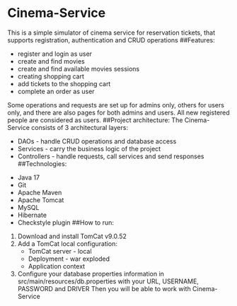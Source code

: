 # Cinema-Service
This is a simple simulator of cinema service for reservation tickets, that supports registration, authentication 
and CRUD operations
##Features:
- register and login as user
- create and find movies
- create and find available movies sessions
- creating shopping cart
- add tickets to the shopping cart
- complete an order as user

Some operations and requests are set up for admins only, others for users only, 
and there are also pages for both admins and users. 
All new registered people are considered as users.
##Project architecture:
The Cinema-Service consists of 3 architectural layers:
* DAOs - handle CRUD operations and database access
* Services - carry the business logic of the project
* Controllers - handle requests, call services and send responses
##Technologies:
- Java 17
- Git
- Apache Maven
- Apache Tomcat
- MySQL
- Hibernate
- Checkstyle plugin
##How to run:
1. Download and install TomCat v9.0.52
2. Add a TomCat local configuration:
    * TomCat server - local
    * Deployment - war exploded
    * Application context
3. Configure your database properties information 
in src/main/resources/db.properties with your URL, USERNAME, PASSWORD and DRIVER
Then you will be able to work with Cinema-Service